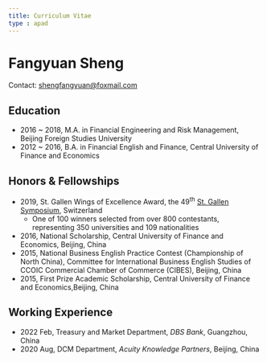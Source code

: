 ```yaml
---
title: Curriculum Vitae
type : apad
---
```

# Fangyuan Sheng
Contact: shengfangyuan@foxmail.com
<!-- Contact: [Email](/files/email.png) -->

## Education

- 2016 ~ 2018, M.A. in Financial Engineering and Risk Management, Beijing Foreign Studies University 
- 2012 ~ 2016, B.A. in Financial English and Finance, Central University of Finance and Economics

## Honors & Fellowships

- 2019, St. Gallen Wings of Excellence Award, the 49<sup>th</sup> [St. Gallen Symposium](https://www.symposium.org/), Switzerland
   - One of 100 winners selected from over 800 contestants, representing 350 universities and 109 nationalities
- 2016, National Scholarship, Central University of Finance and Economics, Beijing, China
- 2015, National Business English Practice Contest (Championship of North China), Committee for International Business English Studies of CCOIC Commercial Chamber of Commerce (CIBES), Beijing, China
- 2015, First Prize Academic Scholarship, Central University of Finance and Economics,Beijing, China


## Working Experience
- 2022 Feb, Treasury and Market Department, *DBS Bank*, Guangzhou, China
- 2020 Aug, DCM Department, *Acuity Knowledge Partners*, Beijing, China

